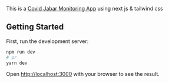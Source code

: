 This is a [Covid Jabar Monitoring App](https://nextjs.org/) using next js & tailwind css

## Getting Started

First, run the development server:

```bash
npm run dev
# or
yarn dev
```

Open [http://localhost:3000](http://localhost:3000) with your browser to see the result.


